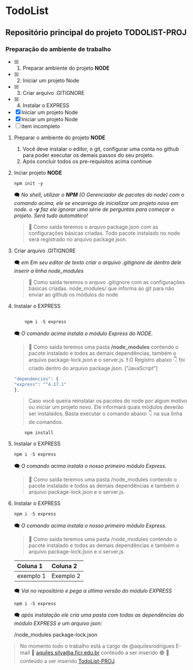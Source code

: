 # TodoList

## Repositório principal do projeto **TODOLIST-PROJ**

### Preparação do ambiente de trabalho

- [x] 1. Preparar ambiente do projeto **NODE**
- [x] 2. Iniciar um projeto Node
- [x] 3. Criar arquivo .GITIGNORE
- [x] 4. Instalar o EXPRESS
- [x] Iniciar um projeto Node
- [x] Iniciar um projeto Node
- [ ] item incompleto

1. Preparar o ambiente do projeto **NODE**
    1. Você deve instalar  o editor, o git, configurar uma conta no github para poder executar os demais passos do seu projeto.
    2. Após concluir todos os pre-requisitos acima continue

2. Inciar projeto **NODE**

    ~~~cmder
    npm init -y
    ~~~

    :left_speech_bubble: _No shell, utilizar o **NPM** (O Gerenciador de pacotes do node) com o comando acima, ele se encarrega de inicializar um projeto novo em node. o **-y**  faz ele ignorar uma série de perguntas para começar o projeto. Será tudo automático!_

    > :vertical_traffic_light: Como saída teremos o arquvo package.json com as configurações básicas criadas.
    >Todo pacote instalado no node será registrado no arquivo package.json.

3. Criar arquivo .GITIGNORE

    :left_speech_bubble: _em Em seu editor de texto criar o arquivo .gitignore de dentro dele inserir a linha node_modules_

    > :vertical_traffic_light: Como saída teremos o arquvo .gitignore com as configurações básicas criadas. node_modules/ que informa ao git para não enviar ao github os módulos do node

4. Instalar o EXPRESS

    ~~~Javascript

        npm i -S express
    ~~~

    :left_speech_bubble: _O comando acima instala o módulo Express do NODE._

    > :vertical_traffic_light: Como saída teremos uma pasta **/node_modules** contendo o pacote instalado e todos as demais dependências, também o arquivo package-lock.json e o server.js.
    > :exclamation: O Registro abaixo :point_down: foi criado dentro do arquivo package.json.
    ["JavaScript"]

    ~~~JavaScript
    "dependencies": {
    "express": "^4.17.1"
    },
    ~~~

    > Caso você queira reinstalar os pacotes do node por algum motivo ou iniciar um projeto novo. Ele informará quais módulos deverão ser instalados. Basta executar o comando abaixo :point_down:  na sua linha de comandos.

    ~~~Shell
        npm install
    ~~~

5. Instalar o EXPRESS

    ~~~Javascript
    npm i -S express
    ~~~

    :left_speech_bubble: _O comando acima instala o nosso primeiro módulo Express._

    > :vertical_traffic_light: Como saída teremos uma pasta /node_modules contendo o pacote instalado e todos as demais dependências e também o arquivo package-lock.json e o server.js.

6. Instalar o EXPRESS

    ~~~Javascript
    npm i -S express
    ~~~

    :left_speech_bubble: _O comando acima instala o nosso primeiro módulo Express._

    > :vertical_traffic_light: Como saída teremos uma pasta /node_modules contendo o pacote instalado e todos as demais dependências e também o arquivo package-lock.json e o server.js.

    Coluna 1 | Coluna 2
    :-------------- | :--------------
    exemplo 1 | Exemplo 2

    :left_speech_bubble: _Vai no repositório e pega a última versão do módulo EXPRESS_

    ~~~cmder
    npm i -S express
    ~~~

    :left_speech_bubble: _após instalação ele cria uma pasta com todas as dependências do módulo EXPRESS e um arquivo json:_

    /node_modules
    package-lock.json

>No momento todo o trabalho está a cargo de @aquilesrodrigues
>E-mail :e-mail: aquiles.silva@a.ficr.edu.br
>conteúdo a ser inserido :green_circle:
> :triangular_flag_on_post: conteúdo a ser inserido
[TodoList-PROJ](https://github.com/aquilesrodrigues/TodoList).
